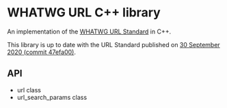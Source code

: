 # WHATWG URL C++ library

An implementation of the [WHATWG URL Standard](https://url.spec.whatwg.org/) in C++.

This library is up to date with the URL Standard published on
[30 September 2020 (commit 47efa00)](https://url.spec.whatwg.org/commit-snapshots/47efa0043d677fb51169cde72b60703bd8de83e3/).

## API

- url class
- url_search_params class
